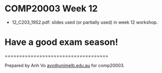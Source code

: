 COMP20003 Week 12 
=======================
  * 12_C203_19S2.pdf: slides used (or partially used) in week 12 workshop.


  # Have a good exam season!

====================================

Prepared by Anh Vo avo@unimelb.edu.au for comp20003.
